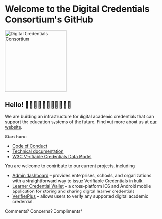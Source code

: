 # Welcome to the Digital Credentials Consortium's GitHub
<img alt="Digital Credentials Consortium" src="https://digitalcredentials.mit.edu/images/DCC_navbar-logo.png" width="200px"/>

## Hello! 👋👋🏿👋🏽👋🏻👋🏾👋🏼
We are building an infrastructure for digital academic credentials that can support the education systems of the future. Find out more about us at [our website](https://digitalcredentials.mit.edu/).

Start here:
* [Code of Conduct](https://wiki.dcconsortium.org/app/page/1SYYIdVWKAdBIBx3BwSFWZKytJ9zPprAZFTbD_7Bfo4Y)
* [Technical documentation](https://github.com/digitalcredentials/docs)
* [W3C Verifiable Credentials Data Model](https://github.com/digitalcredentials/vc-data-model)

You are welcome to contribute to our current projects, including:
* [Admin dashboard](https://github.com/digitalcredentials/admin-dashboard?tab=readme-ov-file) – provides  enterprises, schools, and organizations with a straightforward way to issue Verifiable Credentials in bulk.
* [Learner Credential Wallet](https://github.com/digitalcredentials/learner-credential-wallet) – a cross-platform iOS and Android mobile application for storing and sharing digital learner credentials.
* [VerifierPlus](https://github.com/digitalcredentials/web-verifier-plus) – allows users to verify any supported digital academic credential.

Comments? Concerns? Compliments? 
